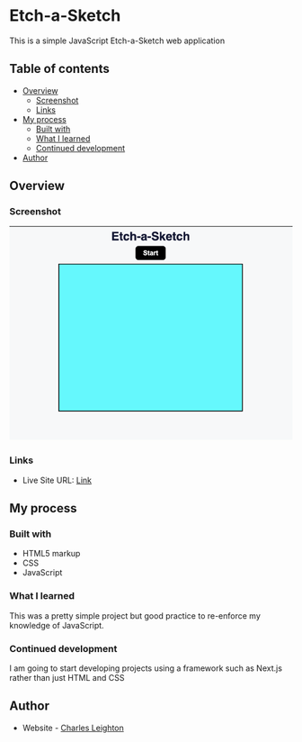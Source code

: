 # Etch-a-Sketch

This is a simple JavaScript Etch-a-Sketch web application

## Table of contents

- [Overview](#overview)
  - [Screenshot](#screenshot)
  - [Links](#links)
- [My process](#my-process)
  - [Built with](#built-with)
  - [What I learned](#what-i-learned)
  - [Continued development](#continued-development)
- [Author](#author)

## Overview

### Screenshot

![](./etch-a-sketch-2.png)

### Links

- Live Site URL: [Link](https://etch-a-sketch-417fc51dea9f.herokuapp.com/)

## My process

### Built with

- HTML5 markup
- CSS
- JavaScript

### What I learned

This was a pretty simple project but good practice to re-enforce my knowledge of JavaScript.

### Continued development

I am going to start developing projects using a framework such as Next.js rather than just HTML and CSS

## Author

- Website - [Charles Leighton](https://www.chleighton.live/)
